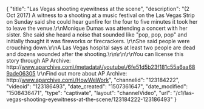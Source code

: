 {
    "title": "Las Vegas shooting eyewitness at the scene",
    "description": "(2 Oct 2017) A witness to a shooting at a music festival on the Las Vegas Strip on Sunday said she could hear gunfire for the four to five minutes it took her to leave the venue.\r\nMonique Dumas was attending a concert with her sister. She said she heard a noise that sounded like \"pop, pop, pop\" and initially thought it was fireworks or firecrackers. \r\nShe said people were crouching down.\r\nA Las Vegas hospital says at least two people are dead and dozens wounded after the shooting.\r\n\r\n\r\nYou can license this story through AP Archive: http:\/\/www.aparchive.com\/metadata\/youtube\/6fe51d5b23f181c55a6aa689ade06305 \r\nFind out more about AP Archive: http:\/\/www.aparchive.com\/HowWeWork",
    "channelid": "123184222",
    "videoid": "123186493",
    "date_created": "1507361647",
    "date_modified": "1508436471",
    "type": "captivate",
    "layout": "channelVideo",
    "url": "\/c1\/las-vegas-shooting-eyewitness-at-the-scene\/123184222-123186493"
}